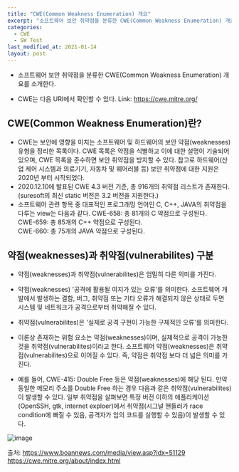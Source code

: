 ```yaml
---
title: "CWE(Common Weakness Enumeration) 개요"
excerpt: "소프트웨어 보안 취약점을 분류한 CWE(Common Weakness Enumeration) 개요를 소개한다."
categories:
  - CWE
  - SW Test
last_modified_at: 2021-01-14
layout: post
---
```

- 소프트웨어 보안 취약점을 분류한 CWE(Common Weakness Enumeration) 개요를 소개한다.
 

 
- CWE는 다음 URI에서 확인할 수 있다.
Link: <https://cwe.mitre.org/>



## CWE(Common Weakness Enumeration)란?
- CWE는 보안에 영향을 미치는 소프트웨어 및 하드웨어의 보안 약점(weaknesses) 유형을 정리한 목록이다. CWE 목록은 약점을 식별하고 이에 대한 설명이 기술되어 있으며, CWE 목록을 준수하면 보안 취약점을 방지할 수 있다. 참고로 하드웨어(산업 제어 시스템과 의료기기, 자동차 및 웨어러블 등) 보안 취약점에 대한 지원은 2020년 부터 시작되었다.
- 2020.12.10에 발표된 CWE 4.3 버전 기준, 총 916개의 취약점 리스트가 존재한다. (suresoft의 최신 static 버전은 3.2 버전을 지원한다.)
- 소프트웨어 관련 항목 중 대표적인 프로그래밍 언어인 C, C++, JAVA의 취약점을 다루는 view는 다음과 같다.
CWE-658: 총 81개의 C 약점으로 구성된다.<br>
CWE-659: 총 85개의 C++ 약점으로 구성된다.<br>
CWE-660: 총 75개의 JAVA 약점으로 구성된다.



## 약점(weaknesses)과 취약점(vulnerabilites) 구분
- 약점(weaknesses)과 취약점(vulnerabilites)은 엄밀히 다른 의미를 가진다.  
- 약점(weaknesses) '공격에 활용될 여지가 있는 오류'를 의미한다. 소프트웨어 개발에서 발생하는 결함, 버그, 취약점 또는 기타 오류가 해결되지 않은 상태로 두면 시스템 및 네트워크가 공격으로부터 취약해질 수 있다.
- 취약점(vulnerabilites)은 '실제로 공격 구현이 가능한 구체적인 오류'를 의미한다. 
- 이론상 존재하는 위험 요소는 약점(weaknesses)이며, 실제적으로 공격이 가능한 것을 취약점(vulnerabilites)이라고 한다. 소프트웨어 약점(weaknesses)은 취약점(vulnerabilites)으로 이어질 수 있다. 즉, 약점은 취약점 보다 더 넓은 의미를 가진다. 

- 예를 들어, CWE-415: Double Free 등은 약점(weaknesses)에 해당 된다. 만약 동일한 메모리 주소를 Double Free 하는 경우 다음과 같은 취약점(vulnerabilites)이 발생할 수 있다. 일부 취약점을 살펴보면 특정 버전 이하의 애플리케이션(OpenSSH, gtk, internet exploer)에서 취약점(시그널 핸들러가 race condition에 빠질 수 있음, 공격자가 임의 코드를 실행할 수 있음)이 발생할 수 있다.

![image](/assets/images/2020-07-03-CWE658-1/image0.png)

출처: <https://www.boannews.com/media/view.asp?idx=51129><br>
<https://cwe.mitre.org/about/index.html>
